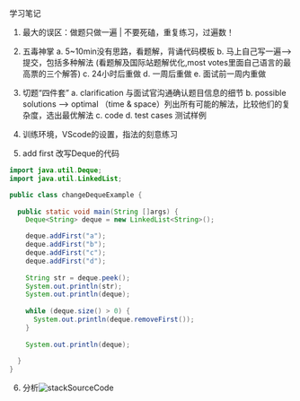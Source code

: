 学习笔记
1. 最大的误区：做题只做一遍 | 不要死磕，重复练习，过遍数！

2. 五毒神掌
    a. 5~10min没有思路，看题解，背诵代码模板
    b. 马上自己写一遍-->提交，包括多种解法
    (看题解及国际站题解优化,most votes里面自己语言的最高票的三个解答)
    c. 24小时后重做
    d. 一周后重做
    e. 面试前一周内重做

3. 切题“四件套”
    a. clarification 与面试官沟通确认题目信息的细节
    b. possible solutions --> optimal （time & space）列出所有可能的解法，比较他们的复杂度，选出最优解法
    c. code 
    d. test cases 测试样例

4. 训练环境，VScode的设置，指法的刻意练习

5. add first 改写Deque的代码

```java
import java.util.Deque;
import java.util.LinkedList;

public class changeDequeExample {
  
  public static void main(String []args) {
    Deque<String> deque = new LinkedList<String>();

    deque.addFirst("a");
    deque.addFirst("b");
    deque.addFirst("c");
    deque.addFirst("d");
    
    String str = deque.peek();
    System.out.println(str);
    System.out.println(deque);
    
    while (deque.size() > 0) {
      System.out.println(deque.removeFirst());
    }
  
    System.out.println(deque);
    
  }
}
```
6. 分析![stackSourceCode](D:\askOffer\mindpicture\stackSourceCode.png)

